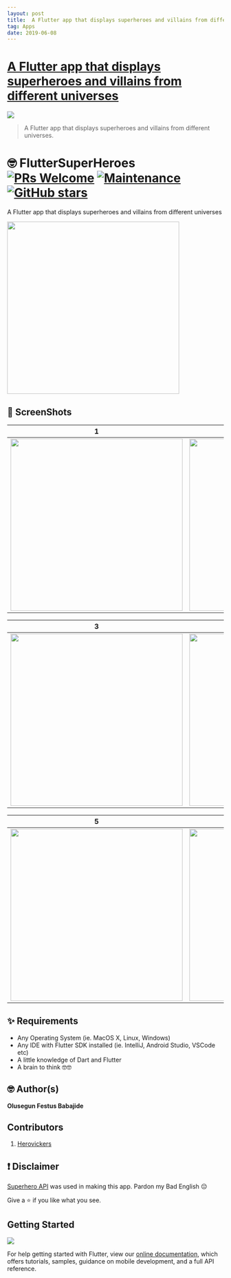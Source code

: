 ```yaml
---
layout: post
title:  A Flutter app that displays superheroes and villains from different universes
tag: Apps
date: 2019-06-08
---
```


# [A Flutter app that displays superheroes and villains from different universes](http://github.com/JideGuru/FlutterSuperHeroes) 

![](https://flutterawesome.com/content/images/2019/05/FlutterSuperHeroes.jpg)
 
> A Flutter app that displays superheroes and villains from different universes.

 
# 🤓 FlutterSuperHeroes [![PRs Welcome](https://github.com/JideGuru/FlutterSuperHeroeshttps://img.shields.io/badge/PRs-welcome-brightgreen.svg?style=flat-square?raw=true)](http://makeapullrequest.com) [![Maintenance](https://github.com/JideGuru/FlutterSuperHeroeshttps://img.shields.io/badge/Maintained%3F-yes-green.svg?raw=true)](https://GitHub.com/JideGuru/FlutterSuperHeroes/graphs/commit-activity) [![GitHub stars](https://github.com/JideGuru/FlutterSuperHeroeshttps://img.shields.io/github/stars/JideGuru/FlutterSuperHeroes.svg?style=social&label=Star?raw=true)](https://github.com/JideGuru/FlutterSuperHeroes/stargazers/)



A Flutter app that displays superheroes and villains from different universes


<a href="https://github.com/JideGuru/FlutterSuperHeroes/raw/master/assets/app-release.apk">
   <img src="https://cdn.playerzpot.com//images/android-app-button.png" width="400px">
</a>


## 📸 ScreenShots

| 1 | 2|
|------|-------|
|<img src="https://user-images.githubusercontent.com/19398044/57809846-5056ae80-775e-11e9-8d40-282a66c43baa.png" width="400">|<img src="https://user-images.githubusercontent.com/19398044/57809856-5ba9da00-775e-11e9-9a04-07587d13ff13.png" width="400">|

| 3 | 4|
|------|-------|
|<img src="https://user-images.githubusercontent.com/19398044/58125050-93ee6400-7c07-11e9-8a5f-b1166c5c8bf8.png" width="400">|<img src="https://user-images.githubusercontent.com/19398044/58125040-8df88300-7c07-11e9-92ea-4d2838722bb9.png" width="400">|

| 5 | 6|
|------|-------|
|<img src="assets/1.jpg" width="400">|<img src="assets/2.jpg" width="400">|

## ✨ Requirements
* Any Operating System (ie. MacOS X, Linux, Windows)
* Any IDE with Flutter SDK installed (ie. IntelliJ, Android Studio, VSCode etc)
* A little knowledge of Dart and Flutter
* A brain to think 🤓🤓

## 🤓 Author(s)
**Olusegun Festus Babajide**

## Contributors
1. [Herovickers](https://github.com/herovickers)

## ❗️ Disclaimer

[Superhero API](https://akabab.github.io/superhero-api/api/) was used in making this app.
Pardon my Bad English 😔

Give a ⭐️ if you like what you see.

## Getting Started


![](https://github.com/JideGuru/FlutterSuperHeroeshttps://venturebeat.com/wp-content/uploads/2019/02/google-flutter-logo-white.png?fit=400%2C200&strip=all?raw=true)



For help getting started with Flutter, view our 
[online documentation](https://flutter.dev/docs), which offers tutorials, 
samples, guidance on mobile development, and a full API reference.

